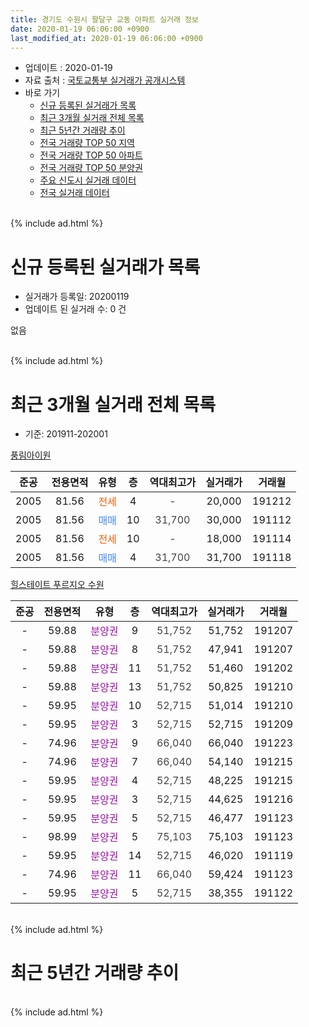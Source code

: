 ```yaml
---
title: 경기도 수원시 팔달구 교동 아파트 실거래 정보
date: 2020-01-19 06:06:00 +0900
last_modified_at: 2020-01-19 06:06:00 +0900
---
```


* 업데이트 : 2020-01-19
* 자료 출처 : [국토교통부 실거래가 공개시스템](http://rt.molit.go.kr)
* 바로 가기
    * [신규 등록된 실거래가 목록](#신규-등록된-실거래가-목록)
    * [최근 3개월 실거래 전체 목록](#최근-3개월-실거래-전체-목록)
    * [최근 5년간 거래량 추이](#최근-5년간-거래량-추이)
    * [전국 거래량 TOP 50 지역](https://apt-info.github.io/apt-trade-info/최근-3개월-전국에서-가장-거래가-많이-발생한-지역)
    * [전국 거래량 TOP 50 아파트](https://apt-info.github.io/apt-trade-info/최근-3개월-전국에서-가장-거래가-많이-발생한-아파트)
    * [전국 거래량 TOP 50 분양권](https://apt-info.github.io/apt-trade-info/최근-3개월-전국에서-가장-거래가-많이-발생한-분양권)
    * [주요 신도시 실거래 데이터](https://apt-info.github.io/apt-trade-info/주요-신도시)
    * [전국 실거래 데이터](https://apt-info.github.io/apt-trade-info/전국)
<br>
{% include ad.html %}
<br>

# 신규 등록된 실거래가 목록
* 실거래가 등록일: 20200119
* 업데이트 된 실거래 수: 0 건

없음

<br>
{% include ad.html %}
<br>

# 최근 3개월 실거래 전체 목록
* 기준: 201911-202001


[풍림아이원](https://search.naver.com/search.naver?query=%EA%B2%BD%EA%B8%B0%EB%8F%84+%EC%88%98%EC%9B%90%EC%8B%9C+%ED%8C%94%EB%8B%AC%EA%B5%AC+%EA%B5%90%EB%8F%99+%ED%92%8D%EB%A6%BC%EC%95%84%EC%9D%B4%EC%9B%90)

|준공|전용면적|유형|층|역대최고가|실거래가|거래월|
|:---:|:---:|:---:|:---:|:---:|:---:|:---:|
|2005|81.56|<span style="color:#ff5a00">전세</span>|4|<span style="color:#444444">-</span>|20,000|191212|
|2005|81.56|<span style="color:#4285f3">매매</span>|10|<span style="color:#444444">31,700</span>|30,000|191112|
|2005|81.56|<span style="color:#ff5a00">전세</span>|10|<span style="color:#444444">-</span>|18,000|191114|
|2005|81.56|<span style="color:#4285f3">매매</span>|4|<span style="color:#444444">31,700</span>|31,700|191118|

[힐스테이트 푸르지오 수원](https://search.naver.com/search.naver?query=%EA%B2%BD%EA%B8%B0%EB%8F%84+%EC%88%98%EC%9B%90%EC%8B%9C+%ED%8C%94%EB%8B%AC%EA%B5%AC+%EA%B5%90%EB%8F%99+%ED%9E%90%EC%8A%A4%ED%85%8C%EC%9D%B4%ED%8A%B8+%ED%91%B8%EB%A5%B4%EC%A7%80%EC%98%A4+%EC%88%98%EC%9B%90)

|준공|전용면적|유형|층|역대최고가|실거래가|거래월|
|:---:|:---:|:---:|:---:|:---:|:---:|:---:|
|-|59.88|<span style="color:#9C11A5">분양권</span>|9|<span style="color:#444444">51,752</span>|51,752|191207|
|-|59.88|<span style="color:#9C11A5">분양권</span>|8|<span style="color:#444444">51,752</span>|47,941|191207|
|-|59.88|<span style="color:#9C11A5">분양권</span>|11|<span style="color:#444444">51,752</span>|51,460|191202|
|-|59.88|<span style="color:#9C11A5">분양권</span>|13|<span style="color:#444444">51,752</span>|50,825|191210|
|-|59.95|<span style="color:#9C11A5">분양권</span>|10|<span style="color:#444444">52,715</span>|51,014|191210|
|-|59.95|<span style="color:#9C11A5">분양권</span>|3|<span style="color:#444444">52,715</span>|52,715|191209|
|-|74.96|<span style="color:#9C11A5">분양권</span>|9|<span style="color:#444444">66,040</span>|66,040|191223|
|-|74.96|<span style="color:#9C11A5">분양권</span>|7|<span style="color:#444444">66,040</span>|54,140|191215|
|-|59.95|<span style="color:#9C11A5">분양권</span>|4|<span style="color:#444444">52,715</span>|48,225|191215|
|-|59.95|<span style="color:#9C11A5">분양권</span>|3|<span style="color:#444444">52,715</span>|44,625|191216|
|-|59.95|<span style="color:#9C11A5">분양권</span>|5|<span style="color:#444444">52,715</span>|46,477|191123|
|-|98.99|<span style="color:#9C11A5">분양권</span>|5|<span style="color:#444444">75,103</span>|75,103|191123|
|-|59.95|<span style="color:#9C11A5">분양권</span>|14|<span style="color:#444444">52,715</span>|46,020|191119|
|-|74.96|<span style="color:#9C11A5">분양권</span>|11|<span style="color:#444444">66,040</span>|59,424|191123|
|-|59.95|<span style="color:#9C11A5">분양권</span>|5|<span style="color:#444444">52,715</span>|38,355|191122|


<br>
{% include ad.html %}
<br>

# 최근 5년간 거래량 추이


<div style="width:100%;">
    <canvas id="deal_progress" height="200"></canvas>
</div>

<script>
new Chart(document.getElementById("deal_progress"), {
    type: 'line',
    data: {
        labels: ['201501','201502','201503','201504','201505','201506','201507','201508','201509','201510','201511','201512','201601','201602','201603','201604','201605','201606','201607','201608','201609','201610','201611','201612','201701','201702','201703','201704','201705','201706','201707','201708','201709','201710','201711','201712','201801','201802','201803','201804','201805','201806','201807','201808','201809','201810','201811','201812','201901','201902','201903','201904','201905','201906','201907','201908','201909','201910','201911','201912','202001'],
        datasets: [{
            label: '매매',
            pointRadius: 1,
            data: [0, 0, 2, 1, 3, 5, 0, 0, 0, 0, 2, 2, 2, 2, 4, 1, 0, 4, 4, 3, 0, 1, 1, 1, 0, 0, 1, 1, 1, 1, 0, 1, 1, 2, 1, 1, 2, 1, 2, 0, 0, 0, 3, 2, 0, 0, 1, 0, 1, 0, 1, 1, 0, 2, 0, 0, 0, 1, 7, 10, 0],
            borderColor: "rgba(255, 201, 14, 1)",
            backgroundColor: "rgba(255, 201, 14, 0.5)",
            fill: false,
            lineTension: 0
        },{
            label: '전월세',
            pointRadius: 1,
            data: [0, 0, 0, 1, 0, 0, 3, 2, 1, 0, 0, 0, 0, 0, 0, 0, 0, 0, 1, 0, 1, 1, 2, 0, 0, 0, 1, 0, 2, 1, 0, 1, 1, 0, 1, 1, 1, 0, 0, 0, 0, 0, 0, 0, 1, 0, 1, 1, 0, 1, 0, 0, 1, 1, 0, 1, 0, 0, 1, 1, 0],
            borderColor: "rgba(0, 141, 185, 1)",
            backgroundColor: "rgba(0, 141, 185, 0.5)",
            fill: false,
            lineTension: 0
        }
        ]
    },
    options: {
        responsive: true,
        title: {
            display: false
        },
        tooltips: {
            mode: 'index',
            intersect: false
        },
        hover: {
            mode: 'nearest',
            intersect: true
        },
        scales: {
            xAxes: [{
                display: true,
                scaleLabel: {
                    display: true,
                    labelString: '년/월'
                }
            }],
            yAxes: [{
                display: true,
                ticks: {
                    suggestedMin: 0,
                },
                scaleLabel: {
                    display: true,
                    labelString: '실거래 수'
                }
            }]
        }
    }
});

</script>


<br>
{% include ad.html %}
<br>

